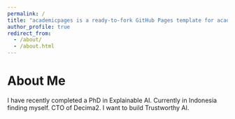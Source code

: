 ```yaml
---
permalink: /
title: "academicpages is a ready-to-fork GitHub Pages template for academic personal websites"
author_profile: true
redirect_from: 
  - /about/
  - /about.html
---
```



About Me 
======
I have recently completed a PhD in Explainable AI. Currently in Indonesia finding myself. CTO of Decima2. I want to build Trustworthy AI. 

